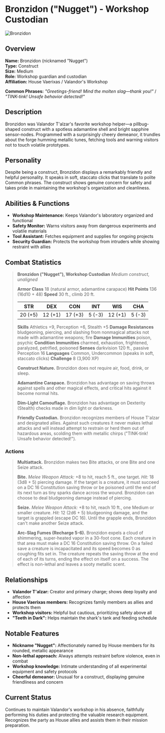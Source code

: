 # Bronzidon ("Nugget") - Workshop Custodian

<link rel="stylesheet" href="../drow_theme.css">

![Bronzidon](images/bronzidon.webp)

## Overview
**Name:** Bronzidon (nicknamed "Nugget")  
**Type:** Construct  
**Size:** Medium  
**Role:** Workshop guardian and custodian  
**Affiliation:** House Vaerixas / Valandor's Workshop  

**Common Phrases:** *"Greetings-friend! Mind the molten slag—thank you!"* / *"TINK-tink! Unsafe behavior detected!"*

## Description
Bronzidon was Valandor T'alzar's favorite workshop helper—a pillbug-shaped construct with a spotless adamantine shell and bright sapphire sensor-nodes. Programmed with a surprisingly cheery demeanor, it trundles about the forge humming metallic tunes, fetching tools and warning visitors not to touch volatile prototypes.

## Personality
Despite being a construct, Bronzidon displays a remarkably friendly and helpful personality. It speaks in soft, staccato clicks that translate to polite Common phrases. The construct shows genuine concern for safety and takes pride in maintaining the workshop's organization and cleanliness.

## Abilities & Functions
- **Workshop Maintenance:** Keeps Valandor's laboratory organized and functional
- **Safety Monitor:** Warns visitors away from dangerous experiments and volatile materials
- **Tool Assistant:** Fetches equipment and supplies for ongoing projects
- **Security Guardian:** Protects the workshop from intruders while showing restraint with allies

## Combat Statistics

> **Bronzidon ("Nugget"), Workshop Custodian**
> *Medium construct, unaligned*
> 
> **Armor Class** 18 (natural armor, adamantine carapace)
> **Hit Points** 136 (16d10 + 48)
> **Speed** 30 ft., climb 20 ft.
> 
> | STR     | DEX     | CON     | INT    | WIS     | CHA    |
> |---------|---------|---------|--------|---------|--------|
> | 20 (+5) | 12 (+1) | 17 (+3) | 5 (-3) | 12 (+1) | 5 (-3) |
> 
> **Skills** Athletics +9, Perception +6, Stealth +5
> **Damage Resistances** bludgeoning, piercing, and slashing from nonmagical attacks not made with adamantine weapons; fire
> **Damage Immunities** poison, psychic
> **Condition Immunities** charmed, exhaustion, frightened, paralyzed, petrified, poisoned
> **Senses** darkvision 120 ft., passive Perception 16
> **Languages** Common, Undercommon (speaks in soft, staccato clicks)
> **Challenge** 8 (3,900 XP)
> 
> **Construct Nature.** Bronzidon does not require air, food, drink, or sleep.
> 
> **Adamantine Carapace.** Bronzidon has advantage on saving throws against spells and other magical effects, and critical hits against it become normal hits.
> 
> **Dim-Light Camouflage.** Bronzidon has advantage on Dexterity (Stealth) checks made in dim light or darkness.
> 
> **Friendly Custodian.** Bronzidon recognizes members of House T'alzar and designated allies. Against such creatures it never makes lethal attacks and will instead attempt to restrain or herd them out of hazardous areas, scolding them with metallic chirps ("TINK-tink! Unsafe behavior detected!").

### Actions

> **Multiattack.** Bronzidon makes two Bite attacks, or one Bite and one Seize attack.
> 
> **Bite.** *Melee Weapon Attack:* +8 to hit, reach 5 ft., one target. *Hit:* 18 (3d8 + 5) piercing damage. If the target is a creature, it must succeed on a DC 16 Constitution saving throw or be poisoned until the end of its next turn as tiny sparks dance across the wound. Bronzidon can choose to deal bludgeoning damage instead of piercing.
> 
> **Seize.** *Melee Weapon Attack:* +8 to hit, reach 10 ft., one Medium or smaller creature. *Hit:* 12 (2d6 + 5) bludgeoning damage, and the target is grappled (escape DC 16). Until the grapple ends, Bronzidon can't make another Seize attack.
> 
> **Arc-Slag Fumes (Recharge 5-6).** Bronzidon expels a cloud of shimmering, super-heated vapor in a 30-foot cone. Each creature in that area must make a DC 16 Constitution saving throw. On a failed save a creature is incapacitated and its speed becomes 0 as coughing fits set in. The creature repeats the saving throw at the end of each of its turns, ending the effect on itself on a success. The effect is non-lethal and leaves a sooty metallic scent.

## Relationships
- **Valandor T'alzar:** Creator and primary charge; shows deep loyalty and affection
- **House Vaerixas members:** Recognizes family members as allies and protects them
- **Workshop visitors:** Helpful but cautious, prioritizing safety above all
- **"Teeth in Dark":** Helps maintain the shark's tank and feeding schedule

## Notable Features
- **Nickname "Nugget":** Affectionately named by House members for its rounded, metallic appearance
- **Non-lethal approach:** Always attempts restraint before violence, even in combat
- **Workshop knowledge:** Intimate understanding of all experimental equipment and safety protocols
- **Cheerful demeanor:** Unusual for a construct, displaying genuine friendliness and concern

## Current Status
Continues to maintain Valandor's workshop in his absence, faithfully performing his duties and protecting the valuable research equipment. Recognizes the party as House allies and assists them in their mission preparation.